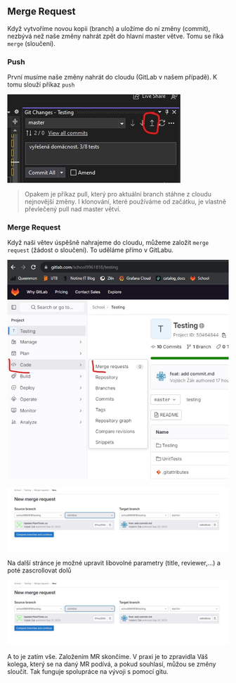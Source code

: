 ﻿## Merge Request

Když vytvoříme novou kopii (branch) a uložíme do ní změny (commit), nezbývá než naše změny nahrát zpět do hlavní master větve. Tomu se říká `merge` (sloučení).

### Push

První musíme naše změny nahrát do cloudu (GitLab v našem případě). K tomu slouží příkaz `push` 

![Push](Testing/Images/Push.jpg)

> Opakem je příkaz pull, který pro aktuální branch stáhne z cloudu nejnovější změny. I klonování, které používáme od začátku, je vlastně převlečený pull nad master větví.


### Merge Request

Když naši větev úspěšně nahrajeme do cloudu, můžeme založit `merge request` (žádost o sloučení). To uděláme přímo v GitLabu.

![MR](Testing/Images/MR.jpg)

![NewMR](Testing/Images/NewMR.jpg)

Na další stránce je možné upravit libovolné parametry (title, reviewer,...) a poté zascrollovat dolů

![CreateMR](Testing/Images/NewMR.jpg)

A to je zatím vše. Založením MR skončíme. V praxi je to zpravidla Váš kolega, který se na daný MR podívá, a pokud souhlasí, můžou se změny sloučit. Tak funguje spolupráce na vývoji s pomocí gitu.
